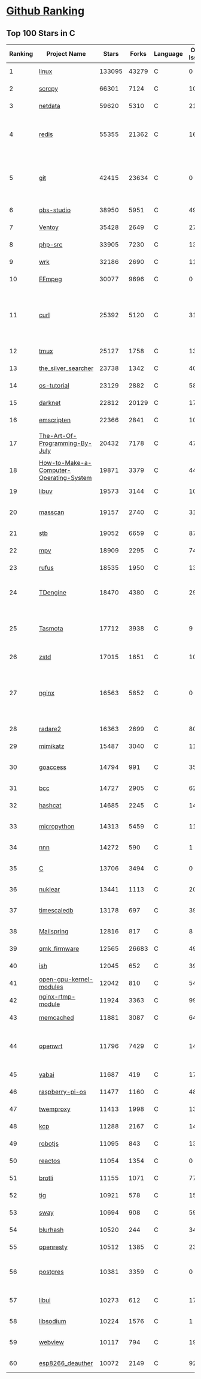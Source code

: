 [Github Ranking](../README.md)
==========

## Top 100 Stars in C

| Ranking | Project Name | Stars | Forks | Language | Open Issues | Description | Last Commit |
| ------- | ------------ | ----- | ----- | -------- | ----------- | ----------- | ----------- |
| 1 | [linux](https://github.com/torvalds/linux) | 133095 | 43279 | C | 0 | Linux kernel source tree | 2022-06-13T16:01:58Z |
| 2 | [scrcpy](https://github.com/Genymobile/scrcpy) | 66301 | 7124 | C | 1013 | Display and control your Android device | 2022-06-09T13:39:47Z |
| 3 | [netdata](https://github.com/netdata/netdata) | 59620 | 5310 | C | 218 | Real-time performance monitoring, done right! https://www.netdata.cloud | 2022-06-14T00:16:52Z |
| 4 | [redis](https://github.com/redis/redis) | 55355 | 21362 | C | 1637 | Redis is an in-memory database that persists on disk. The data model is key-value, but many different kind of values are supported: Strings, Lists, Sets, Sorted Sets, Hashes, Streams, HyperLogLogs, Bitmaps. | 2022-06-13T22:54:24Z |
| 5 | [git](https://github.com/git/git) | 42415 | 23634 | C | 0 | Git Source Code Mirror - This is a publish-only repository but pull requests can be turned into patches to the mailing list via GitGitGadget (https://gitgitgadget.github.io/). Please follow Documentation/SubmittingPatches procedure for any of your improvements. | 2022-06-14T00:42:07Z |
| 6 | [obs-studio](https://github.com/obsproject/obs-studio) | 38950 | 5951 | C | 493 | OBS Studio - Free and open source software for live streaming and screen recording | 2022-06-13T21:45:29Z |
| 7 | [Ventoy](https://github.com/ventoy/Ventoy) | 35428 | 2649 | C | 272 | A new bootable USB solution. | 2022-06-12T10:04:31Z |
| 8 | [php-src](https://github.com/php/php-src) | 33905 | 7230 | C | 137 | The PHP Interpreter | 2022-06-13T23:07:08Z |
| 9 | [wrk](https://github.com/wg/wrk) | 32186 | 2690 | C | 113 | Modern HTTP benchmarking tool | 2022-06-09T02:23:28Z |
| 10 | [FFmpeg](https://github.com/FFmpeg/FFmpeg) | 30077 | 9696 | C | 0 | Mirror of https://git.ffmpeg.org/ffmpeg.git | 2022-06-14T03:00:33Z |
| 11 | [curl](https://github.com/curl/curl) | 25392 | 5120 | C | 31 | A command line tool and library for transferring data with URL syntax, supporting DICT, FILE, FTP, FTPS, GOPHER, GOPHERS, HTTP, HTTPS, IMAP, IMAPS, LDAP, LDAPS, MQTT, POP3, POP3S, RTMP, RTMPS, RTSP, SCP, SFTP, SMB, SMBS, SMTP, SMTPS, TELNET and TFTP. libcurl offers a myriad of powerful features | 2022-06-13T22:12:11Z |
| 12 | [tmux](https://github.com/tmux/tmux) | 25127 | 1758 | C | 13 | tmux source code | 2022-06-11T19:02:44Z |
| 13 | [the_silver_searcher](https://github.com/ggreer/the_silver_searcher) | 23738 | 1342 | C | 404 | A code-searching tool similar to ack, but faster. | 2022-04-08T14:55:20Z |
| 14 | [os-tutorial](https://github.com/cfenollosa/os-tutorial) | 23129 | 2882 | C | 58 | How to create an OS from scratch | 2022-04-13T21:18:16Z |
| 15 | [darknet](https://github.com/pjreddie/darknet) | 22812 | 20129 | C | 1758 | Convolutional Neural Networks | 2022-06-08T13:39:27Z |
| 16 | [emscripten](https://github.com/emscripten-core/emscripten) | 22366 | 2841 | C | 1021 | Emscripten: An LLVM-to-WebAssembly Compiler | 2022-06-14T02:32:07Z |
| 17 | [The-Art-Of-Programming-By-July](https://github.com/julycoding/The-Art-Of-Programming-By-July) | 20432 | 7178 | C | 47 | 本项目曾冲到全球第一，干货集锦见本页面最底部，另完整精致的纸质版《编程之法：面试和算法心得》已在京东/当当上销售 | 2021-07-03T07:47:32Z |
| 18 | [How-to-Make-a-Computer-Operating-System](https://github.com/SamyPesse/How-to-Make-a-Computer-Operating-System) | 19871 | 3379 | C | 44 | How to Make a Computer Operating System in C++ | 2021-12-16T09:10:55Z |
| 19 | [libuv](https://github.com/libuv/libuv) | 19573 | 3144 | C | 108 | Cross-platform asynchronous I/O | 2022-06-13T07:09:11Z |
| 20 | [masscan](https://github.com/robertdavidgraham/masscan) | 19157 | 2740 | C | 315 | TCP port scanner, spews SYN packets asynchronously, scanning entire Internet in under 5 minutes. | 2022-05-27T09:43:23Z |
| 21 | [stb](https://github.com/nothings/stb) | 19052 | 6659 | C | 87 | stb single-file public domain libraries for C/C++ | 2022-05-28T22:00:59Z |
| 22 | [mpv](https://github.com/mpv-player/mpv) | 18909 | 2295 | C | 747 | 🎥 Command line video player | 2022-06-13T21:36:29Z |
| 23 | [rufus](https://github.com/pbatard/rufus) | 18535 | 1950 | C | 13 | The Reliable USB Formatting Utility | 2022-06-10T19:01:32Z |
| 24 | [TDengine](https://github.com/taosdata/TDengine) | 18470 | 4380 | C | 295 | An open-source time-series database with high-performance, scalability and SQL support. It can be widely used in IoT, Connected Vehicles, DevOps, Energy, Finance and other fields. | 2022-06-14T03:00:38Z |
| 25 | [Tasmota](https://github.com/arendst/Tasmota) | 17712 | 3938 | C | 9 | Alternative firmware for ESP8266 with easy configuration using webUI, OTA updates, automation using timers or rules, expandability and entirely local control over MQTT, HTTP, Serial or KNX. Full documentation at | 2022-06-13T15:28:16Z |
| 26 | [zstd](https://github.com/facebook/zstd) | 17015 | 1651 | C | 106 | Zstandard - Fast real-time compression algorithm | 2022-06-14T00:27:11Z |
| 27 | [nginx](https://github.com/nginx/nginx) | 16563 | 5852 | C | 0 | An official read-only mirror of http://hg.nginx.org/nginx/ which is updated hourly. Pull requests on GitHub cannot be accepted and will be automatically closed. The proper way to submit changes to nginx is via the nginx development mailing list, see http://nginx.org/en/docs/contributing_changes.html | 2022-06-08T17:56:28Z |
| 28 | [radare2](https://github.com/radareorg/radare2) | 16363 | 2699 | C | 807 | UNIX-like reverse engineering framework and command-line toolset | 2022-06-14T02:00:31Z |
| 29 | [mimikatz](https://github.com/gentilkiwi/mimikatz) | 15487 | 3040 | C | 114 | A little tool to play with Windows security | 2022-06-04T14:03:17Z |
| 30 | [goaccess](https://github.com/allinurl/goaccess) | 14794 | 991 | C | 350 | GoAccess is a real-time web log analyzer and interactive viewer that runs in a terminal in *nix systems or through your browser. | 2022-06-01T03:55:35Z |
| 31 | [bcc](https://github.com/iovisor/bcc) | 14727 | 2905 | C | 629 | BCC - Tools for BPF-based Linux IO analysis, networking, monitoring, and more | 2022-06-13T19:25:13Z |
| 32 | [hashcat](https://github.com/hashcat/hashcat) | 14685 | 2245 | C | 147 | World's fastest and most advanced password recovery utility | 2022-06-13T14:40:30Z |
| 33 | [micropython](https://github.com/micropython/micropython) | 14313 | 5459 | C | 1180 | MicroPython - a lean and efficient Python implementation for microcontrollers and constrained systems | 2022-06-14T01:42:15Z |
| 34 | [nnn](https://github.com/jarun/nnn) | 14272 | 590 | C | 1 | n³ The unorthodox terminal file manager | 2022-06-13T11:51:02Z |
| 35 | [C](https://github.com/TheAlgorithms/C) | 13706 | 3494 | C | 0 | Collection of various algorithms in mathematics, machine learning, computer science, physics, etc implemented in C for educational purposes. | 2022-06-10T19:29:58Z |
| 36 | [nuklear](https://github.com/vurtun/nuklear) | 13441 | 1113 | C | 207 | A single-header ANSI C gui library | 2020-01-03T21:36:41Z |
| 37 | [timescaledb](https://github.com/timescale/timescaledb) | 13178 | 697 | C | 393 | An open-source time-series SQL database optimized for fast ingest and complex queries.  Packaged as a PostgreSQL extension. | 2022-06-13T20:26:09Z |
| 38 | [Mailspring](https://github.com/Foundry376/Mailspring) | 12816 | 817 | C | 8 | :love_letter: A beautiful, fast and fully open source mail client for Mac, Windows and Linux. | 2022-06-11T17:28:09Z |
| 39 | [qmk_firmware](https://github.com/qmk/qmk_firmware) | 12565 | 26683 | C | 491 | Open-source keyboard firmware for Atmel AVR and Arm USB families | 2022-06-14T02:18:47Z |
| 40 | [ish](https://github.com/ish-app/ish) | 12045 | 652 | C | 395 | Linux shell for iOS | 2022-06-14T00:35:46Z |
| 41 | [open-gpu-kernel-modules](https://github.com/NVIDIA/open-gpu-kernel-modules) | 12042 | 810 | C | 54 | NVIDIA Linux open GPU kernel module source | 2022-06-13T13:52:55Z |
| 42 | [nginx-rtmp-module](https://github.com/arut/nginx-rtmp-module) | 11924 | 3363 | C | 992 | NGINX-based Media Streaming Server | 2022-06-10T11:34:09Z |
| 43 | [memcached](https://github.com/memcached/memcached) | 11881 | 3087 | C | 64 | memcached development tree | 2022-06-10T05:49:29Z |
| 44 | [openwrt](https://github.com/openwrt/openwrt) | 11796 | 7429 | C | 1489 | This repository is a mirror of https://git.openwrt.org/openwrt/openwrt.git It is for reference only and is not active for check-ins.  We will continue to accept Pull Requests here. They will be merged via staging trees then into openwrt.git. | 2022-06-13T17:50:57Z |
| 45 | [yabai](https://github.com/koekeishiya/yabai) | 11687 | 419 | C | 178 | A tiling window manager for macOS based on binary space partitioning | 2022-06-03T15:59:25Z |
| 46 | [raspberry-pi-os](https://github.com/s-matyukevich/raspberry-pi-os) | 11477 | 1160 | C | 48 | Learning operating system development using Linux kernel and Raspberry Pi | 2022-02-16T17:29:18Z |
| 47 | [twemproxy](https://github.com/twitter/twemproxy) | 11413 | 1998 | C | 138 | A fast, light-weight proxy for memcached and redis | 2022-05-04T19:04:00Z |
| 48 | [kcp](https://github.com/skywind3000/kcp) | 11288 | 2167 | C | 141 | :zap: KCP - A Fast and Reliable ARQ Protocol | 2022-05-02T14:52:23Z |
| 49 | [robotjs](https://github.com/octalmage/robotjs) | 11095 | 843 | C | 133 | Node.js Desktop Automation.  | 2022-06-08T15:28:36Z |
| 50 | [reactos](https://github.com/reactos/reactos) | 11054 | 1354 | C | 0 | A free Windows-compatible Operating System | 2022-06-14T00:23:02Z |
| 51 | [brotli](https://github.com/google/brotli) | 11155 | 1071 | C | 77 | Brotli compression format | 2022-05-24T13:03:52Z |
| 52 | [tig](https://github.com/jonas/tig) | 10921 | 578 | C | 150 | Text-mode interface for git | 2022-06-09T18:59:56Z |
| 53 | [sway](https://github.com/swaywm/sway) | 10694 | 908 | C | 599 | i3-compatible Wayland compositor | 2022-06-13T09:52:17Z |
| 54 | [blurhash](https://github.com/woltapp/blurhash) | 10520 | 244 | C | 34 | A very compact representation of a placeholder for an image. | 2022-06-10T10:37:40Z |
| 55 | [openresty](https://github.com/openresty/openresty) | 10512 | 1385 | C | 232 | High Performance Web Platform Based on Nginx and LuaJIT | 2022-05-16T20:31:38Z |
| 56 | [postgres](https://github.com/postgres/postgres) | 10381 | 3359 | C | 0 | Mirror of the official PostgreSQL GIT repository. Note that this is just a *mirror* - we don't work with pull requests on github. To contribute, please see https://wiki.postgresql.org/wiki/Submitting_a_Patch | 2022-06-13T20:05:08Z |
| 57 | [libui](https://github.com/andlabs/libui) | 10273 | 612 | C | 174 | Simple and portable (but not inflexible) GUI library in C that uses the native GUI technologies of each platform it supports. | 2021-12-20T07:21:10Z |
| 58 | [libsodium](https://github.com/jedisct1/libsodium) | 10224 | 1576 | C | 1 | A modern, portable, easy to use crypto library. | 2022-06-07T15:36:06Z |
| 59 | [webview](https://github.com/webview/webview) | 10117 | 794 | C | 193 | Tiny cross-platform webview library for C/C++/Golang. Uses WebKit (Gtk/Cocoa) and Edge (Windows) | 2022-06-13T03:26:49Z |
| 60 | [esp8266_deauther](https://github.com/SpacehuhnTech/esp8266_deauther) | 10072 | 2149 | C | 92 | Affordable WiFi hacking platform for testing and learning | 2022-05-17T06:37:04Z |

